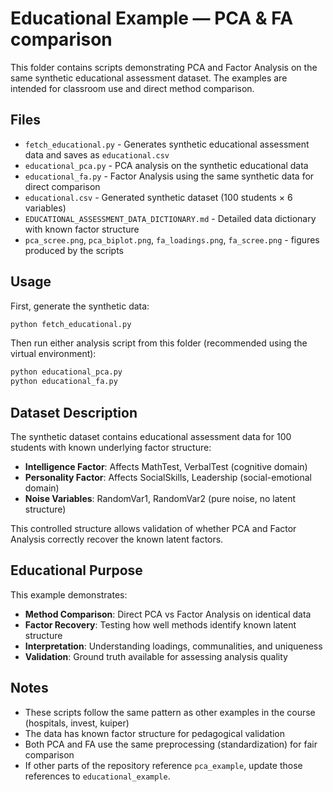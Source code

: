 # Educational Example — PCA & FA comparison

This folder contains scripts demonstrating PCA and Factor Analysis on the same synthetic educational assessment dataset. The examples are intended for classroom use and direct method comparison.

## Files

- `fetch_educational.py` - Generates synthetic educational assessment data and saves as `educational.csv`
- `educational_pca.py` - PCA analysis on the synthetic educational data
- `educational_fa.py` - Factor Analysis using the same synthetic data for direct comparison
- `educational.csv` - Generated synthetic dataset (100 students × 6 variables)
- `EDUCATIONAL_ASSESSMENT_DATA_DICTIONARY.md` - Detailed data dictionary with known factor structure
- `pca_scree.png`, `pca_biplot.png`, `fa_loadings.png`, `fa_scree.png` - figures produced by the scripts

## Usage

First, generate the synthetic data:

```bash
python fetch_educational.py
```

Then run either analysis script from this folder (recommended using the virtual environment):

```bash
python educational_pca.py
python educational_fa.py
```

## Dataset Description

The synthetic dataset contains educational assessment data for 100 students with known underlying factor structure:

- **Intelligence Factor**: Affects MathTest, VerbalTest (cognitive domain)
- **Personality Factor**: Affects SocialSkills, Leadership (social-emotional domain)
- **Noise Variables**: RandomVar1, RandomVar2 (pure noise, no latent structure)

This controlled structure allows validation of whether PCA and Factor Analysis correctly recover the known latent factors.

## Educational Purpose

This example demonstrates:

- **Method Comparison**: Direct PCA vs Factor Analysis on identical data
- **Factor Recovery**: Testing how well methods identify known latent structure
- **Interpretation**: Understanding loadings, communalities, and uniqueness
- **Validation**: Ground truth available for assessing analysis quality

## Notes

- These scripts follow the same pattern as other examples in the course (hospitals, invest, kuiper)
- The data has known factor structure for pedagogical validation
- Both PCA and FA use the same preprocessing (standardization) for fair comparison
- If other parts of the repository reference `pca_example`, update those references to `educational_example`.
